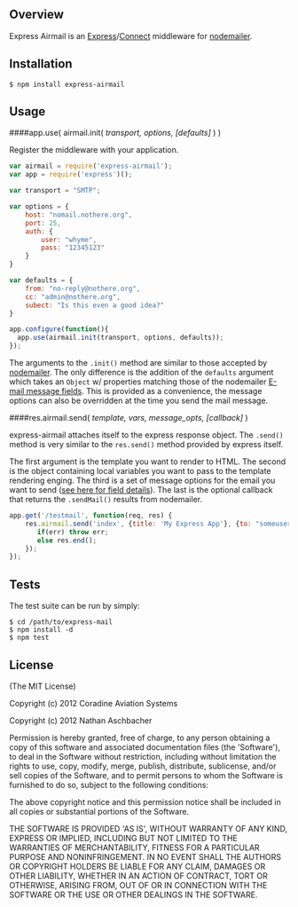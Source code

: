 ## Overview

Express Airmail is an [Express](https://github.com/visionmedia/express)/[Connect](https://github.com/senchalabs/connect) middleware for [nodemailer](https://github.com/andris9/Nodemailer).

## Installation

    $ npm install express-airmail

## Usage
####app.use( airmail.init( *transport, options, [defaults]* ) )

Register the middleware with your application.

```javascript
var airmail = require('express-airmail');
var app = require('express')();

var transport = "SMTP";

var options = {
    host: "nomail.nothere.org",
    port: 25,
    auth: {
        user: "whyme",
        pass: "12345123"
    }
}

var defaults = {
    from: "no-reply@nothere.org",
    cc: "admin@nothere.org",
    subect: "Is this even a good idea?"
}

app.configure(function(){
  app.use(airmail.init(transport, options, defaults));
});
```

The arguments to the `.init()` method are similar to those accepted by [nodemailer](https://github.com/andris9/Nodemailer#setting-up-a-transport-method).  The only difference is the addition of the `defaults` argument which takes an `Object` w/ properties matching those of the nodemailer [E-mail message fields](https://github.com/andris9/Nodemailer#e-mail-message-fields).  This is provided as a convenience, the message options can also be overridden at the time you send the mail message.

####res.airmail.send( *template, vars, message_opts, [callback]* )

express-airmail attaches itself to the express response object.  The `.send()` method is very similar to the `res.send()` method provided by express itself.

The first argument is the template you want to render to HTML. The second is the object containing local variables you want to pass to the template rendering enging.  The third is a set of message options for the email you want to send ([see here for field details](https://github.com/andris9/Nodemailer#e-mail-message-fields)).  The last is the optional callback that returns the `.sendMail()` results from nodemailer.

```javascript
app.get('/testmail', function(req, res) {
    res.airmail.send('index', {title: 'My Express App'}, {to: "someuser@there.com", subject: "Override the default"}, function(err, mail) {
       if(err) throw err;
       else res.end(); 
    });
});

```

## Tests

The test suite can be run by simply:

    $ cd /path/to/express-mail
    $ npm install -d
    $ npm test

## License

(The MIT License)

Copyright (c) 2012 Coradine Aviation Systems

Copyright (c) 2012 Nathan Aschbacher

Permission is hereby granted, free of charge, to any person obtaining
a copy of this software and associated documentation files (the
'Software'), to deal in the Software without restriction, including
without limitation the rights to use, copy, modify, merge, publish,
distribute, sublicense, and/or sell copies of the Software, and to
permit persons to whom the Software is furnished to do so, subject to
the following conditions:

The above copyright notice and this permission notice shall be
included in all copies or substantial portions of the Software.

THE SOFTWARE IS PROVIDED 'AS IS', WITHOUT WARRANTY OF ANY KIND,
EXPRESS OR IMPLIED, INCLUDING BUT NOT LIMITED TO THE WARRANTIES OF
MERCHANTABILITY, FITNESS FOR A PARTICULAR PURPOSE AND NONINFRINGEMENT.
IN NO EVENT SHALL THE AUTHORS OR COPYRIGHT HOLDERS BE LIABLE FOR ANY
CLAIM, DAMAGES OR OTHER LIABILITY, WHETHER IN AN ACTION OF CONTRACT,
TORT OR OTHERWISE, ARISING FROM, OUT OF OR IN CONNECTION WITH THE
SOFTWARE OR THE USE OR OTHER DEALINGS IN THE SOFTWARE.
